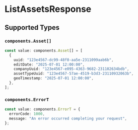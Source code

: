 # ListAssetsResponse


## Supported Types

### `components.Asset[]`

```typescript
const value: components.Asset[] = [
  {
    uuid: "123e4567-dc99-48f0-aa5e-2311099aab6b",
    editDate: "2025-07-01 12:00:00",
    companyUuid: "123e4567-e095-4363-9682-231102634bdb",
    assetTypeUuid: "123e4567-57ae-4519-b3d3-23110932063b",
    geoTimestamp: "2025-07-01 12:00:00",
  },
];
```

### `components.ErrorT`

```typescript
const value: components.ErrorT = {
  errorCode: 1000,
  message: "An error occurred completing your request",
};
```

